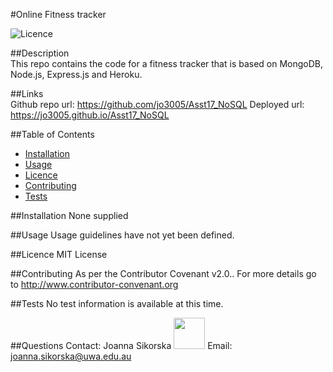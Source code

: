 
#Online Fitness tracker 
 

  ![Licence](https://img.shields.io/static/v1?label=Licence&message=MIT%20License&color=blue)

##Description  
This repo contains the code for a fitness tracker that is based on MongoDB, Node.js, Express.js and Heroku. 

##Links  
Github repo url: https://github.com/jo3005/Asst17_NoSQL
Deployed url: https://jo3005.github.io/Asst17_NoSQL 
 
##Table of Contents  

 * [Installation](#installation)
 * [Usage](#usage)
 * [Licence](#licence)
 * [Contributing](#contributing)
 * [Tests](#tests) 

##Installation <a name="installation"></a>
None supplied 

##Usage <a name="usage"></a>
Usage guidelines have not yet been defined. 

##Licence <a name="licence"></a>
MIT License 

##Contributing <a name="contributing"></a> 
 As per the Contributor Covenant v2.0.. For more details go to http://www.contributor-convenant.org 

##Tests <a name="tests"></a>
No test information is available at this time. 

##Questions <a name="questions"></a> 
Contact: Joanna Sikorska <img src="https://avatars0.githubusercontent.com/u/19179916?v=4" width="50" height="50"></img> 
 Email: joanna.sikorska@uwa.edu.au 
